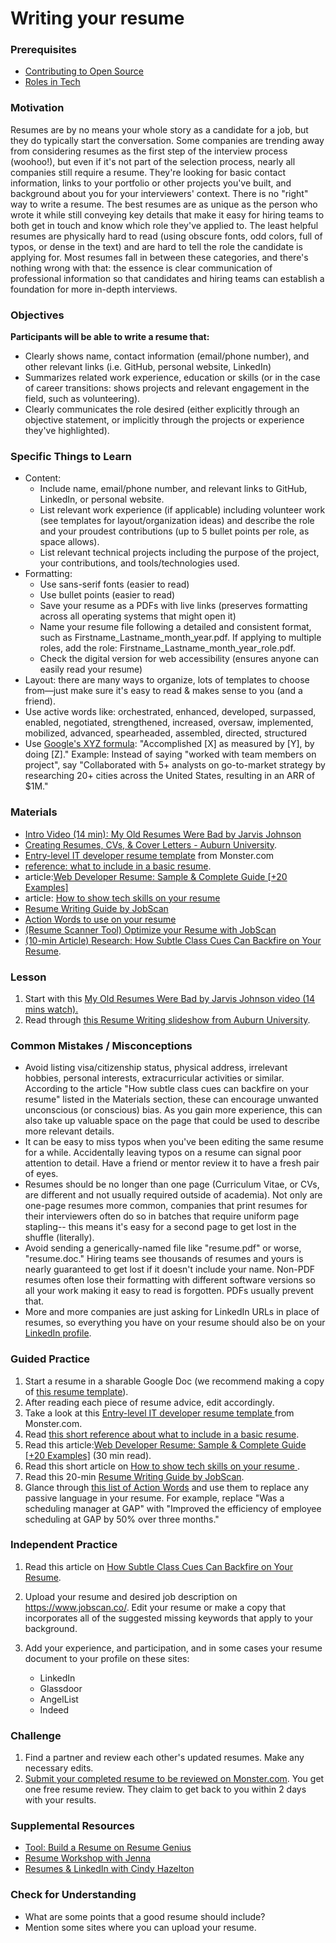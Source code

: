 # Writing your resume

### Prerequisites

- [Contributing to Open Source](../open-source/open-source.md)
- [Roles in Tech](/career/roles-in-tech/roles-in-tech.md)

### Motivation

Resumes are by no means your whole story as a candidate for a job, but they do typically start the conversation. Some companies are trending away from considering resumes as the first step of the interview process (woohoo!), but even if it's not part of the selection process, nearly all companies still require a resume. They're looking for basic contact information, links to your portfolio or other projects you've built, and background about you for your interviewers' context. There is no "right" way to write a resume. The best resumes are as unique as the person who wrote it while still conveying key details that make it easy for hiring teams to both get in touch and know which role they've applied to. The least helpful resumes are physically hard to read (using obscure fonts, odd colors, full of typos, or dense in the text) and are hard to tell the role the candidate is applying for. Most resumes fall in between these categories, and there's nothing wrong with that: the essence is clear communication of professional information so that candidates and hiring teams can establish a foundation for more in-depth interviews.

### Objectives

**Participants will be able to write a resume that:**

- Clearly shows name, contact information (email/phone number), and other relevant links (i.e. GitHub, personal website, LinkedIn)
- Summarizes related work experience, education or skills (or in the case of career transitions: shows projects and relevant engagement in the field, such as volunteering).
- Clearly communicates the role desired (either explicitly through an objective statement, or implicitly through the projects or experience they've highlighted).

### Specific Things to Learn

- Content:
  - Include name, email/phone number, and relevant links to GitHub, LinkedIn, or personal website.
  - List relevant work experience (if applicable) including volunteer work (see templates for layout/organization ideas) and describe the role and your proudest contributions (up to 5 bullet points per role, as space allows).
  - List relevant technical projects including the purpose of the project, your contributions, and tools/technologies used.
- Formatting:
  - Use sans-serif fonts (easier to read)
  - Use bullet points (easier to read)
  - Save your resume as a PDFs with live links (preserves formatting across all operating systems that might open it)
  - Name your resume file following a detailed and consistent format, such as Firstname_Lastname_month_year.pdf. If applying to multiple roles, add the role: Firstname_Lastname_month_year_role.pdf.
  - Check the digital version for web accessibility (ensures anyone can easily read your resume)
- Layout: there are many ways to organize, lots of templates to choose from—just make sure it's easy to read & makes sense to you (and a friend).
- Use active words like: orchestrated, enhanced, developed, surpassed, enabled, negotiated, strengthened, increased, oversaw, implemented, mobilized, advanced, spearheaded, assembled, directed, structured
- Use [Google's XYZ formula](https://www.linkedin.com/feed/update/urn:li:activity:7006997340150542337/): "Accomplished [X] as measured by [Y], by doing [Z]." Example: Instead of saying "worked with team members on project", say "Collaborated with 5+ analysts on go-to-market strategy by researching 20+ cities across the United States, resulting in an ARR of $1M."

### Materials

- [Intro Video (14 min): My Old Resumes Were Bad by Jarvis Johnson](https://youtu.be/RHwsIW44HbA)
- [Creating Resumes, CVs, & Cover Letters - Auburn University](https://career.auburn.edu/students/resume).
- [Entry-level IT developer resume template](https://www.monster.com/career-advice/article/sample-resume-IT-developer-entry-level) from Monster.com
- [reference: what to include in a basic resume](https://career.ucsd.edu/undergraduates/prepar-resume-covlet/writing-effective-resume.html).
- article:[Web Developer Resume: Sample & Complete Guide [+20 Examples]](https://zety.com/blog/web-developer-resume)
- article: [How to show tech skills on your resume](https://www.monster.com/career-advice/article/show-your-skills-on-your-it-resume)
- [Resume Writing Guide by JobScan](https://www.jobscan.co/resume-writing-guide)
- [Action Words to use on your resume](https://prod.wp.cdn.aws.wfu.edu/sites/41/2019/11/OPCD_ActionVerbs.pdf)
- [(Resume Scanner Tool) Optimize your Resume with JobScan](https://www.jobscan.co/)
- [(10-min Article) Research: How Subtle Class Cues Can Backfire on Your Resume](https://hbr.org/2016/12/research-how-subtle-class-cues-can-backfire-on-your-resume).

### Lesson

1. Start with this [My Old Resumes Were Bad by Jarvis Johnson video (14 mins watch).](https://youtu.be/RHwsIW44HbA)
2. Read through [this Resume Writing slideshow from Auburn University](https://career.auburn.edu/students/resume).

### Common Mistakes / Misconceptions

- Avoid listing visa/citizenship status, physical address, irrelevant hobbies, personal interests, extracurricular activities or similar. According to the article "How subtle class cues can backfire on your resume" listed in the Materials section, these can encourage unwanted unconscious (or conscious) bias. As you gain more experience, this can also take up valuable space on the page that could be used to describe more relevant details.
- It can be easy to miss typos when you've been editing the same resume for a while. Accidentally leaving typos on a resume can signal poor attention to detail. Have a friend or mentor review it to have a fresh pair of eyes.
- Resumes should be no longer than one page (Curriculum Vitae, or CVs, are different and not usually required outside of academia). Not only are one-page resumes more common, companies that print resumes for their interviewers often do so in batches that require uniform page stapling-- this means it's easy for a second page to get lost in the shuffle (literally).
- Avoid sending a generically-named file like "resume.pdf" or worse, "resume.doc." Hiring teams see thousands of resumes and yours is nearly guaranteed to get lost if it doesn't include your name. Non-PDF resumes often lose their formatting with different software versions so all your work making it easy to read is forgotten. PDFs usually prevent that.
- More and more companies are just asking for LinkedIn URLs in place of resumes, so everything you have on your resume should also be on your [LinkedIn profile](linkedin.md).

### Guided Practice

1. Start a resume in a sharable Google Doc (we recommend making a copy of [this resume template](https://docs.google.com/document/d/1gnsE4R6bkRh4ubTI6r-Ed1GhN39H-0VeSLmt_TzTg4U/edit?usp=sharing)).
2. After reading each piece of resume advice, edit accordingly.
3. Take a look at this [Entry-level IT developer resume template
   ](https://www.monster.com/career-advice/article/sample-resume-IT-developer-entry-level) from Monster.com.
4. Read [this short reference about what to include in a basic resume](https://career.ucsd.edu/undergraduates/prepar-resume-covlet/writing-effective-resume.html).
5. Read this article:[Web Developer Resume: Sample & Complete Guide [+20 Examples]](https://zety.com/blog/web-developer-resume) (30 min read).
6. Read this short article on [How to show tech skills on your resume
   ](https://www.monster.com/career-advice/article/show-your-skills-on-your-it-resume).
7. Read this 20-min [Resume Writing Guide by JobScan](https://www.jobscan.co/resume-writing-guide).
8. Glance through [this list of Action Words](https://prod.wp.cdn.aws.wfu.edu/sites/41/2019/11/OPCD_ActionVerbs.pdf) and use them to replace any passive language in your resume. For example, replace "Was a scheduling manager at GAP" with "Improved the efficiency of employee scheduling at GAP by 50% over three months."

### Independent Practice

1. Read this article on [How Subtle Class Cues Can Backfire on Your Resume](https://hbr.org/2016/12/research-how-subtle-class-cues-can-backfire-on-your-resume).
2. Upload your resume and desired job description on https://www.jobscan.co/. Edit your resume or make a copy that incorporates all of the suggested missing keywords that apply to your background.
3. Add your experience, and participation, and in some cases your resume document to your profile on these sites:

   - LinkedIn
   - Glassdoor
   - AngelList
   - Indeed

### Challenge

1. Find a partner and review each other's updated resumes. Make any necessary edits.
2. [Submit your completed resume to be reviewed on Monster.com](https://www.monster.com/resumes/post-resume2). You get one free resume review. They claim to get back to you within 2 days with your results.

### Supplemental Resources

- [Tool: Build a Resume on Resume Genius](https://resumegenius.com/resume-formats)
- [Resume Workshop with Jenna](https://www.dropbox.com/s/j83rs3hzzcy0k20/video1315143004.mp4?dl=0)
- [Resumes & LinkedIn with Cindy Hazelton](https://www.dropbox.com/scl/fi/3g9645cfn1vnd3y101c2m/GMT20230419-180048_Recording_gvo_1280x720.mp4?rlkey=095f3q9vqsykzuffu62vb6yrq&dl=0)

### Check for Understanding

- What are some points that a good resume should include?
- Mention some sites where you can upload your resume.
